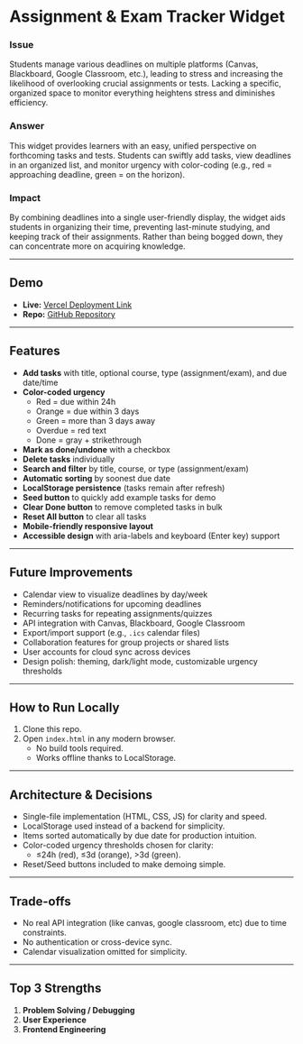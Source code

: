 # Assignment & Exam Tracker Widget

### Issue  
Students manage various deadlines on multiple platforms (Canvas, Blackboard, Google Classroom, etc.), leading to stress and increasing the likelihood of overlooking crucial assignments or tests. Lacking a specific, organized space to monitor everything heightens stress and diminishes efficiency.  

### Answer  
This widget provides learners with an easy, unified perspective on forthcoming tasks and tests. Students can swiftly add tasks, view deadlines in an organized list, and monitor urgency with color-coding (e.g., red = approaching deadline, green = on the horizon).  

### Impact  
By combining deadlines into a single user-friendly display, the widget aids students in organizing their time, preventing last-minute studying, and keeping track of their assignments. Rather than being bogged down, they can concentrate more on acquiring knowledge.  

---

## Demo  
- **Live:** [Vercel Deployment Link](https://alfred-interview.vercel.app/)  
- **Repo:** [GitHub Repository](https://github.com/NoahDereje/alfredInterview)  

---

## Features  
- **Add tasks** with title, optional course, type (assignment/exam), and due date/time  
- **Color-coded urgency**  
  - Red = due within 24h  
  - Orange = due within 3 days  
  - Green = more than 3 days away  
  - Overdue = red text  
  - Done = gray + strikethrough  
- **Mark as done/undone** with a checkbox  
- **Delete tasks** individually  
- **Search and filter** by title, course, or type (assignment/exam)  
- **Automatic sorting** by soonest due date  
- **LocalStorage persistence** (tasks remain after refresh)  
- **Seed button** to quickly add example tasks for demo  
- **Clear Done button** to remove completed tasks in bulk  
- **Reset All button** to clear all tasks  
- **Mobile-friendly responsive layout**  
- **Accessible design** with aria-labels and keyboard (Enter key) support  

---

## Future Improvements  
- Calendar view to visualize deadlines by day/week  
- Reminders/notifications for upcoming deadlines  
- Recurring tasks for repeating assignments/quizzes  
- API integration with Canvas, Blackboard, Google Classroom  
- Export/import support (e.g., `.ics` calendar files)  
- Collaboration features for group projects or shared lists  
- User accounts for cloud sync across devices  
- Design polish: theming, dark/light mode, customizable urgency thresholds  

---

## How to Run Locally  
1. Clone this repo.  
2. Open `index.html` in any modern browser.  
   - No build tools required.  
   - Works offline thanks to LocalStorage.  

---

## Architecture & Decisions  
- Single-file implementation (HTML, CSS, JS) for clarity and speed.  
- LocalStorage used instead of a backend for simplicity.  
- Items sorted automatically by due date for production intuition.  
- Color-coded urgency thresholds chosen for clarity:  
  - ≤24h (red), ≤3d (orange), >3d (green).  
- Reset/Seed buttons included to make demoing simple.  

---

## Trade-offs  
- No real API integration (like canvas, google classroom, etc) due to time constraints.  
- No authentication or cross-device sync.  
- Calendar visualization omitted for simplicity.  

---

## Top 3 Strengths  
1. **Problem Solving / Debugging**
2. **User Experience**
3. **Frontend Engineering**  
